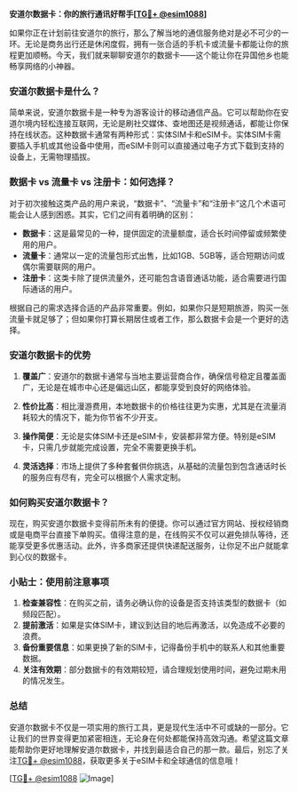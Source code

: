 **安道尔数据卡：你的旅行通讯好帮手[[TG💪+ @esim1088](https://t.me/s/esim1088)]**

如果你正在计划前往安道尔的旅行，那么了解当地的通信服务绝对是必不可少的一环。无论是商务出行还是休闲度假，拥有一张合适的手机卡或流量卡都能让你的旅程更加顺畅。今天，我们就来聊聊安道尔的数据卡——这个能让你在异国他乡也能畅享网络的小神器。

### 安道尔数据卡是什么？

简单来说，安道尔数据卡是一种专为游客设计的移动通信产品。它可以帮助你在安道尔境内轻松连接互联网，无论是刷社交媒体、查地图还是视频通话，都能让你保持在线状态。这种数据卡通常有两种形式：实体SIM卡和eSIM卡。实体SIM卡需要插入手机或其他设备中使用，而eSIM卡则可以直接通过电子方式下载到支持的设备上，无需物理插拔。

### 数据卡 vs 流量卡 vs 注册卡：如何选择？

对于初次接触这类产品的用户来说，“数据卡”、“流量卡”和“注册卡”这几个术语可能会让人感到困惑。其实，它们之间有着明确的区别：

- **数据卡**：这是最常见的一种，提供固定的流量额度，适合长时间停留或频繁使用的用户。
- **流量卡**：通常以一定的流量包形式出售，比如1GB、5GB等，适合短期访问或偶尔需要联网的用户。
- **注册卡**：这类卡除了提供流量外，还可能包含语音通话功能，适合需要进行国际通话的用户。

根据自己的需求选择合适的产品非常重要。例如，如果你只是短期旅游，购买一张流量卡就足够了；但如果你打算长期居住或者工作，那么数据卡会是一个更好的选择。

### 安道尔数据卡的优势

1. **覆盖广**：安道尔的数据卡通常与当地主要运营商合作，确保信号稳定且覆盖面广，无论是在城市中心还是偏远山区，都能享受到良好的网络体验。
   
2. **性价比高**：相比漫游费用，本地数据卡的价格往往更为实惠，尤其是在流量消耗较大的情况下，能为你节省不少开支。

3. **操作简便**：无论是实体SIM卡还是eSIM卡，安装都非常方便。特别是eSIM卡，只需几步就能完成设置，完全不需要更换手机。

4. **灵活选择**：市场上提供了多种套餐供你挑选，从基础的流量包到包含通话时长的服务应有尽有，完全可以根据个人需求定制。

### 如何购买安道尔数据卡？

现在，购买安道尔数据卡变得前所未有的便捷。你可以通过官方网站、授权经销商或是电商平台直接下单购买。值得注意的是，在线购买不仅可以避免排队等待，还能享受更多优惠活动。此外，许多商家还提供快递配送服务，让你足不出户就能拿到心仪的数据卡。

### 小贴士：使用前注意事项

1. **检查兼容性**：在购买之前，请务必确认你的设备是否支持该类型的数据卡（如频段匹配）。
2. **提前激活**：如果是实体SIM卡，建议到达目的地后再激活，以免造成不必要的浪费。
3. **备份重要信息**：如果更换了新的SIM卡，记得备份手机中的联系人和其他重要数据。
4. **关注有效期**：部分数据卡的有效期较短，请合理规划使用时间，避免过期未用的情况发生。

### 总结

安道尔数据卡不仅是一项实用的旅行工具，更是现代生活中不可或缺的一部分。它让我们的世界变得更加紧密相连，无论身在何处都能保持高效沟通。希望这篇文章能帮助你更好地理解安道尔数据卡，并找到最适合自己的那一款。最后，别忘了关注[TG💪+ @esim1088](https://t.me/s/esim1088)，获取更多关于eSIM卡和全球通信的信息哦！

[[TG💪+ @esim1088](https://t.me/s/esim1088) ![Image](https://i.postimg.cc/4NQfJmqS/Snipaste-2025-05-13-00-14-12.png)]